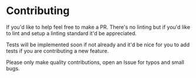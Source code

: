 # Contributing

If you'd like to help feel free to make a PR. There's no linting but if you'd like to lint and setup a linting standard it'd be appreciated.

Tests will be implemented soon if not already and it'd be nice for you to add tests if you are contributing a new feature.

Please only make quality contributions, open an Issue for typos and small bugs.

